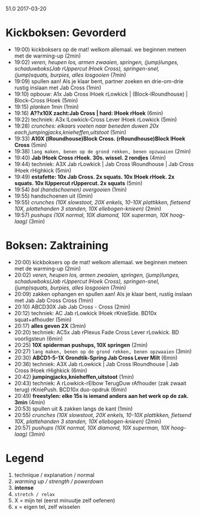 51.0 2017-03-20

# Kickboksen: Gevorderd

- 19:00) kickboksers op de mat! welkom allemaal. we beginnen meteen met de warming-up (2min)
- 19:02) _veren, heupen los, armen zwaaien, springen, (jump)lunges, schaduwboks(Jab rUppercut lHoek Cross), springen-snel, (jump)squats, burpies, alles losgooien_ (7min)
- 19:09) spullen aan! Als je klaar bent, partner zoeken en drie-om-drie rustig inslaan met Jab Cross (1min)
- 19:10) opbouw: A1x Jab Cross lHoek rLowkick | (Block-lRoundhouse) | Block-Cross lHoek  (5min)
- 19:15) _planken 1min_ (1min)
- 19:16) **A??x10X zacht:Jab Cross | hard: lHoek rHoek** (6min)
- 19:22) techniek: A3x lLowkick-Cross Lever lHoek rLowkick (5min)
- 19:28) _crunches: elkaars voeten naar beneden duwen 20x each,jumpingjacks,knieheffen,uitstoot_ (5min)
- 19:33) **A10X (lRoundhouse)Block Cross. (rRoundhouse)Block lHoek Cross** (5min)
- 19:38) `lang maken, benen op de grond rekken, benen opzwaaien` (2min)
- 19:40) **Jab lHoek Cross rHoek. 30s. wissel. 2 rondjes** (4min)
- 19:44) techniek: A3X Jab rLowkick | Jab Cross lRoundhouse | Jab Cross lHoek rHighkick (5min)
- 19:49) **estafette: 10x Jab Cross. 2x squats. 10x lHoek rHoek. 2x squats. 10x lUppercut rUppercut. 2x squats** (5min)
- 19:54) _bal (handschoenen) overgooien_ (1min)
- 19:55) handschoenen uit (0min)
- 19:55) _crunches (10X slowstoot, 20X enkels, 10-10X plattikken, fietsend 10X, plattehanden 3 standen, 10X ellebogen-knieen)_ (2min)
- 19:57) _pushups (10X normal, 10X diamond, 10X superman, 10X hoog-laag)_ (3min)

# Boksen: Zaktraining

- 20:00) kickboksers op de mat! welkom allemaal. we beginnen meteen met de warming-up (2min)
- 20:02) _veren, heupen los, armen zwaaien, springen, (jump)lunges, schaduwboks(Jab rUppercut lHoek Cross), springen-snel, (jump)squats, burpies, alles losgooien_ (7min)
- 20:09) zakken ophangen en spullen aan! Als je klaar bent, rustig inslaan met Jab Jab Cross Cross (1min)
- 20:10) ABCD30X Jab Jab Cross - Cross (2min)
- 20:12) techniek: AC Jab rLowkick lHoek rKnieSide. BD10x squat+afhouder (5min)
- 20:17) **alles geven 2X** (3min)
- 20:20) techniek: AC5x Jab rPlexus Fade Cross Lever rLowkick. BD voorligsteun (6min)
- 20:25) **10X spiderman pushups, 10X springen** (2min)
- 20:27) `lang maken, benen op de grond rekken, benen opzwaaien` (3min)
- 20:30) **ABCD1-5-1X Grondtik-Spring Jab Cross Lever Milt** (6min)
- 20:36) techniek: A3X Jab rLowkick | Jab Cross lRoundhouse | Jab Cross lHoek rHighkick (6min)
- 20:42) **jumpingjacks,knieheffen,uitstoot** (1min)
- 20:43) techniek: A rLowkick-rElbow TerugDuw rAfhouder (zak zwaait terug) rKniePush. BCD10x duo-opdruk (6min)
- 20:49) **freestylen: elke 15s is iemand anders aan het werk op de zak. 3min** (4min)
- 20:53) spullen uit & zakken langs de kant (1min)
- 20:55) _crunches (10X slowstoot, 20X enkels, 10-10X plattikken, fietsend 10X, plattehanden 3 standen, 10X ellebogen-knieen)_ (2min)
- 20:57) _pushups (10X normal, 10X diamond, 10X superman, 10X hoog-laag)_ (3min)

# Legend

1. technique / explanation / normal
1. _warming up / strength / powerdown_
1. **intense**
1. `stretch / relax`
1. X = mijn tel (eerst minuutje zelf oefenen)
1. x = eigen tel, zelf wisselen
